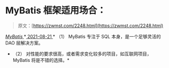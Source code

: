 <!--yml
category: 未分类
date: 0001-01-01 00:00:00
--->

# MyBatis 框架适用场合：

> 原文：[https://zwmst.com/2248.html](https://zwmst.com/2248.html)

   [ *MyBatis* ](https://zwmst.com/mybatis)*[ <time datetime="2021-08-21T11:56:18+08:00"> 2021-08-21 </time> ](https://zwmst.com/2248.html)  *   （1） MyBatis 专注于 SQL 本身，是一个足够灵活的 DAO 层解决方案。
*   （2） 对性能的要求很高，或者需求变化较多的项目，如互联网项目，MyBatis 将是不错的选择。*